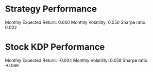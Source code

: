 # Strategy Performance
Monthly Expected Return: 0.000
Monthly Volatility: 0.050
Sharpe ratio: 0.002
# Stock KDP Performance
Monthly Expected Return: -0.004
Monthly Volatility: 0.058
Sharpe ratio: -0.069
